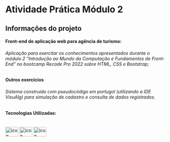 
# Atividade Prática Módulo 2

## Informações do projeto


#### Front-end de aplicação web para agência de turismo:

###### Aplicação para exercitar os conhecimentos apresentados durante o módulo 2 “Introdução ao Mundo da Computação e Fundamentos de Front-End” no bootcamp Recode Pro 2022 sobre HTML, CSS e Bootstrap;

#### Outros exercícios

###### Sistema construído com pseudocódigo em portugol (utilizando a IDE VisuAlg) para simulação de cadastro e consulta de dados registrados.


#### Tecnologias Utilizadas:  

  
 
<div style="display: inline_block"><br>  
<img align="center" alt="icon HTML" height="30" width="40" src="https://cdn.jsdelivr.net/gh/devicons/devicon/icons/html5/html5-original.svg" />
<img align="center" alt="icon CSS" height="30" width="40" src="https://cdn.jsdelivr.net/gh/devicons/devicon/icons/css3/css3-original.svg" />  
<img align="center" alt="icon CSS" height="30" width="40" src="https://cdn.jsdelivr.net/gh/devicons/devicon/icons/bootstrap/bootstrap-original.svg" />
          

</div>
